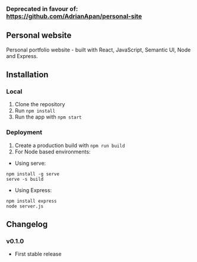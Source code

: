 ### Deprecated in favour of: https://github.com/AdrianApan/personal-site

## Personal website

Personal portfolio website - built with React, JavaScript, Semantic UI, Node and Express.

## Installation

### Local

1. Clone the repository
2. Run `npm install`
3. Run the app with `npm start`

### Deployment

1. Create a production build with `npm run build`
2. For Node based environments:

- Using serve:

```
npm install -g serve
serve -s build
```

- Using Express:

```
npm install express
node server.js
```

## Changelog

### v0.1.0

* First stable release
